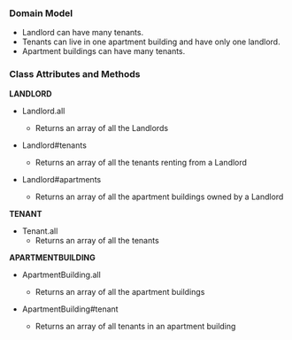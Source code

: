 ### Domain Model

* Landlord can have many tenants.
* Tenants can live in one apartment building and have only one landlord.
* Apartment buildings can have many tenants.

### Class Attributes and Methods

**LANDLORD**

* Landlord.all
    * Returns an array of all the Landlords

* Landlord#tenants
    * Returns an array of all the tenants renting from a Landlord

* Landlord#apartments
    * Returns an array of all the apartment buildings owned by a Landlord

**TENANT**

  * Tenant.all
    * Returns an array of all the tenants

**APARTMENTBUILDING**

  * ApartmentBuilding.all
    * Returns an array of all the apartment buildings

  * ApartmentBuilding#tenant
    * Returns an array of all tenants in an apartment building

